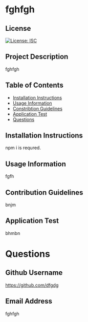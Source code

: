 # fghfgh

## License

[![License: ISC](https://img.shields.io/badge/License-ISC-yellow.svg)](https://opensource.org/licenses/ISC)


  
## Project Description

fghfgh

## Table of Contents
- [Installation Instructions](#installation-instructions)
- [Usage Information](#usage-information)
- [Constribtion Guidelines](#contribution-guidelines)
- [Application Test](#application-test)
- [Questions](#questions)

## Installation Instructions

npm i is requred.

## Usage Information

fgfh

## Contribution Guidelines

bnjm

## Application Test

bhmbn

# Questions

## Github Username
https://github.com/dfgdg

## Email Address
fghfgh

